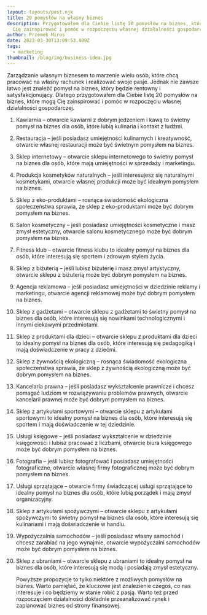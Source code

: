 ```yaml
---
layout: layouts/post.njk
title: 20 pomysłów na własny biznes
description: Przygotowałem dla Ciebie listę 20 pomysłów na biznes, które mogą
  Cię zainspirować i pomóc w rozpoczęciu własnej działalności gospodarczej.
author: Przemek Miros
date: 2023-03-30T13:09:53.409Z
tags:
  - marketing
thumbnail: /blog/img/business-idea.jpg
---
```

Zarządzanie własnym biznesem to marzenie wielu osób, które chcą pracować na własny rachunek i realizować swoje pasje. Jednak nie zawsze łatwo jest znaleźć pomysł na biznes, który będzie rentowny i satysfakcjonujący. Dlatego przygotowałem dla Ciebie listę 20 pomysłów na biznes, które mogą Cię zainspirować i pomóc w rozpoczęciu własnej działalności gospodarczej.

1. Kawiarnia – otwarcie kawiarni z dobrym jedzeniem i kawą to świetny pomysł na biznes dla osób, które lubią kulinaria i kontakt z ludźmi.
2. Restauracja – jeśli posiadasz umiejętności kulinarnych i kreatywność, otwarcie własnej restauracji może być świetnym pomysłem na biznes.
3. Sklep internetowy – otwarcie sklepu internetowego to świetny pomysł na biznes dla osób, które mają umiejętności w sprzedaży i marketingu.
4. Produkcja kosmetyków naturalnych – jeśli interesujesz się naturalnymi kosmetykami, otwarcie własnej produkcji może być idealnym pomysłem na biznes.
5. Sklep z eko-produktami – rosnąca świadomość ekologiczna społeczeństwa sprawia, że sklep z eko-produktami może być dobrym pomysłem na biznes.
6. Salon kosmetyczny – jeśli posiadasz umiejętności kosmetyczne i masz zmysł estetyczny, otwarcie salonu kosmetycznego może być dobrym pomysłem na biznes.
7. Fitness klub – otwarcie fitness klubu to idealny pomysł na biznes dla osób, które interesują się sportem i zdrowym stylem życia.
8. Sklep z biżuterią – jeśli lubisz biżuterię i masz zmysł artystyczny, otwarcie sklepu z biżuterią może być dobrym pomysłem na biznes.
9. Agencja reklamowa – jeśli posiadasz umiejętności w dziedzinie reklamy i marketingu, otwarcie agencji reklamowej może być dobrym pomysłem na biznes.
10. Sklep z gadżetami – otwarcie sklepu z gadżetami to świetny pomysł na biznes dla osób, które interesują się nowinkami technologicznymi i innymi ciekawymi przedmiotami.
11. Sklep z produktami dla dzieci – otwarcie sklepu z produktami dla dzieci to idealny pomysł na biznes dla osób, które interesują się pedagogiką i mają doświadczenie w pracy z dziećmi.
12. Sklep z żywnością ekologiczną – rosnąca świadomość ekologiczna społeczeństwa sprawia, że sklep z żywnością ekologiczną może być dobrym pomysłem na biznes.
13. Kancelaria prawna – jeśli posiadasz wykształcenie prawnicze i chcesz pomagać ludziom w rozwiązywaniu problemów prawnych, otwarcie kancelarii prawnej może być dobrym pomysłem na biznes.
14. Sklep z artykułami sportowymi – otwarcie sklepu z artykułami sportowymi to idealny pomysł na biznes dla osób, które interesują się sportem i mają doświadczenie w tej dziedzinie.
15. Usługi księgowe – jeśli posiadasz wykształcenie w dziedzinie księgowości i lubisz pracować z liczbami, otwarcie biura księgowego może być dobrym pomysłem na biznes.
16. Fotografia – jeśli lubisz fotografować i posiadasz umiejętności fotograficzne, otwarcie własnej firmy fotograficznej może być dobrym pomysłem na biznes.
17. Usługi sprzątające – otwarcie firmy świadczącej usługi sprzątające to idealny pomysł na biznes dla osób, które lubią porządek i mają zmysł organizacyjny.
18. Sklep z artykułami spożywczymi – otwarcie sklepu z artykułami spożywczymi to świetny pomysł na biznes dla osób, które interesują się kulinariami i mają doświadczenie w handlu.
19. Wypożyczalnia samochodów – jeśli posiadasz własny samochód i chcesz zarabiać na jego wynajmie, otwarcie wypożyczalni samochodów może być dobrym pomysłem na biznes.
20. Sklep z ubraniami – otwarcie sklepu z ubraniami to idealny pomysł na biznes dla osób, które interesują się modą i posiadają zmysł estetyczny.

    Powyższe propozycje to tylko niektóre z możliwych pomysłów na biznes. Warto pamiętać, że kluczowe jest znalezienie czegoś, co nas interesuje i co będziemy w stanie robić z pasją. Warto też przed rozpoczęciem działalności dokładnie przeanalizować rynek i zaplanować biznes od strony finansowej.